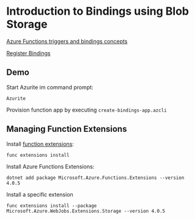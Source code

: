 # Introduction to Bindings using Blob Storage

[Azure Functions triggers and bindings concepts](https://docs.microsoft.com/en-us/azure/azure-functions/functions-triggers-bindings)

[Register Bindings](https://docs.microsoft.com/en-us/azure/azure-functions/functions-bindings-register)

## Demo

Start Azurite im command prompt:

```
Azurite
```

Provision function app by executing `create-bindings-app.azcli`

## Managing Function Extensions

Install [function extensions](https://docs.microsoft.com/en-us/azure/azure-functions/functions-bindings-register#access-extensions-in-non-net-languages):

```
func extensions install
```

Install Azure Functions Extensions:

```
dotnet add package Microsoft.Azure.Functions.Extensions --version 4.0.5
```
Install a specific extension

```
func extensions install --package Microsoft.Azure.WebJobs.Extensions.Storage --version 4.0.5
```
